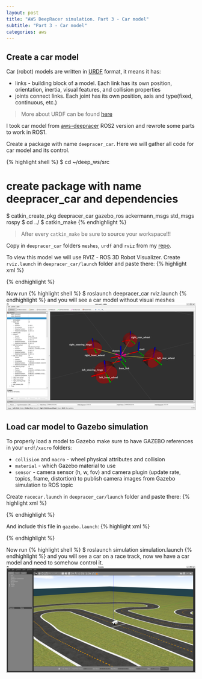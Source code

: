 ```yaml
---
layout: post
title: "AWS DeepRacer simulation. Part 3 - Car model"
subtitle: "Part 3 - Car model"
categories: aws
---
```


## Create a car model

Car (robot) models are written in [URDF](https://wiki.ros.org/urdf/XML) format, it means it has:
- links - building block of a model. Each link has its own position, orientation, inertia, visual features, and collision properties
- joints connect links. Each joint has its own position, axis and type(fixed, continuous, etc.)

> More about URDF can be found [here](https://wiki.ros.org/urdf/Tutorials)

I took car model from [aws-deepracer](https://github.com/aws-deepracer/aws-deepracer/tree/main/deepracer_description) ROS2 version and rewrote some parts to work in ROS1.

Create a package with name `deepracer_car`. Here we will gather all code for car model and its control.

{% highlight shell %}
$ cd ~/deep_ws/src
# create package with name deepracer_car and dependencies
$ catkin_create_pkg deepracer_car gazebo_ros ackermann_msgs std_msgs rospy
$ cd ../
$ catkin_make
{% endhighlight %}

> After every `catkin_make` be sure to source your workspace!!!

Copy in `deepracer_car` folders `meshes`, `urdf` and `rviz` from my [repo](https://github.com/CatUnderTheLeaf/deepRacerSim/tree/main/deep_ws/src/deepracer_car).

To view this model we will use RVIZ - ROS 3D Robot Visualizer. Create `rviz.launch` in `deepracer_car/launch` folder and paste there:
{% highlight xml %}
<!-- deep_ws/src/deepracer_car/launch/rviz.launch -->
<?xml version="1.0"?>
<launch>
<!-- load car model to parameter server -->
<!-- xacro parses your macros and constants;
      e.g. you can write one macros for a wheel
      and call it for times instead of 
      four almost identical pieces of code -->
  <param name="robot_description" 
   command="$(find xacro)/xacro '$(find deepracer_car)/urdf/xacro/deepracer/deepracer.xacro'"/>

<!-- A source that publishes car joint positions as a sensor_msgs/JointState -->
  <node name="joint_state_publisher" pkg="joint_state_publisher" type="joint_state_publisher" />

<!-- robot state publisher internally has 
      a kinematic model of the robot; 
      so given the joint positions of the robot, 
      the robot state publisher can compute and 
      broadcast the 3D pose of each link in the robot. -->
  <node name="robot_state_publisher" pkg="robot_state_publisher" 
        type="robot_state_publisher" respawn="false" output="screen"/>

<!-- load rviz with configuration file -->
  <arg name="rvizconfig" default="$(find deepracer_car)/rviz/rviz.rviz" />
  <node name="rviz" pkg="rviz" type="rviz" args="-d $(arg rvizconfig)"/>
</launch>
{% endhighlight %}

Now run 
{% highlight shell %}
$ roslaunch deepracer_car rviz.launch
{% endhighlight %}
and you will see a car model without visual meshes
![car model](/assets/rviz_model.png)

## Load car model to Gazebo simulation

To properly load a model to Gazebo make sure to have GAZEBO references in your `urdf/xacro` folders:
- `collision` and `macro` - wheel physical attributes and collision
- `material` - which Gazebo material to use
- `sensor` - camera sensor (h, w, fov) and camera plugin (update rate, topics, frame, distortion) to publish camera images from Gazebo simulation to ROS topic

Create `racecar.launch` in `deepracer_car/launch` folder and paste there:
{% highlight xml %}
<!-- deep_ws/src/deepracer_car/launch/racecar.launch -->
<?xml version="1.0"?>
<launch>

<!-- load car model to parameter server -->
  <param name="robot_description" command="$(find xacro)/xacro '$(find deepracer_car)/urdf/xacro/deepracer/deepracer.xacro'"/>

  <!-- push robot_description to factory and spawn robot in gazebo -->
  <node name="racecar_spawn" pkg="gazebo_ros" type="spawn_model" output="screen" args="-urdf -param /robot_description -model deepracer -x 0.46 -y -0.36 -z 0.03 -Y -0.088633" />
 
</launch>
{% endhighlight %}

And include this file in `gazebo.launch`:
{% highlight xml %}
<!-- deep_ws/src/simulation/launch/gazebo.launch -->
<?xml version="1.0"?>
<include file="$(find deepracer_car)/launch/racecar.launch"/>
{% endhighlight %}

Now run
{% highlight shell %}
$ roslaunch simulation simulation.launch
{% endhighlight %}
and you will see a car on a race track, now we have a car model and need to somehow control it. 
![car model in world](/assets/car_track.png)